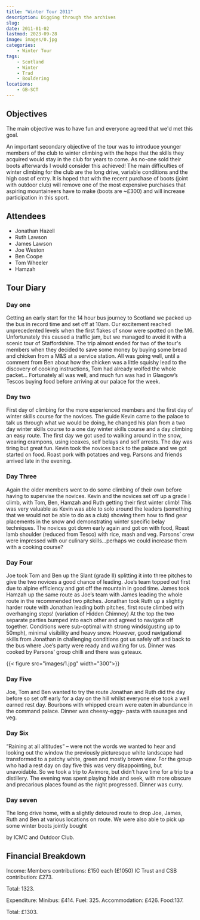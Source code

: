 ```yaml
---
title: "Winter Tour 2011"
description: Digging through the archives
slug: 
date: 2011-01-02
lastmod: 2023-09-28
image: images/0.jpg
categories:
    - Winter Tour
tags:
    - Scotland
    - Winter
    - Trad
    - Bouldering
locations:
    - GB-SCT
---
```


## Objectives

The main objective was to have fun and everyone agreed that we'd met this goal.

An important secondary objective of the tour was to introduce younger members of the
club to winter climbing with the hope that the skills they acquired would stay in the club
for years to come. As no-one sold their boots afterwards I would consider this achieved!
The main difficulties of winter climbing for the club are the long drive, variable conditions
and the high cost of entry. It is hoped that with the recent purchase of boots (joint with
outdoor club) will remove one of the most expensive purchases that aspiring mountaineers
have to make (boots are ~£300) and will increase participation in this sport.

## Attendees 

- Jonathan Hazell
- Ruth Lawson
- James Lawson
- Joe Weston
- Ben Coope
- Tom Wheeler
- Hamzah

## Tour Diary

### Day one

Getting an early start for the 14 hour bus journey to Scotland we packed up the
bus in record time and set off at 10am. Our excitement reached unprecedented levels
when the first flakes of snow were spotted on the M6. Unfortunately this caused a traffic
jam, but we managed to avoid it with a scenic tour of Staffordshire.
The trip almost ended for two of the tour's members when they decided to save
some money by buying some bread and chicken from a M&S at a service station. All was
going well, until a comment from Ben about how the chicken was a little squishy lead to
the discovery of cooking instructions, Tom had already wolfed the whole packet...
Fortunately all was well, and much fun was had in Glasgow’s Tescos buying food before
arriving at our palace for the week.

### Day two


First day of climbing for the more experienced members and the first day of winter
skills course for the novices. The guide Kevin came to the palace to talk us through what
we would be doing, he changed his plan from a two day winter skills course to a one day
winter skills course and a day climbing an easy route.
The first day we got used to walking around in the snow, wearing crampons, using
iceaxes, self belays and self arrests. The day was tiring but great fun. Kevin took the
novices back to the palace and we got started on food. Roast pork with potatoes and veg.
Parsons and friends arrived late in the evening.

### Day Three

Again the older members went to do some climbing of their own before having to
supervise the novices. Kevin and the novices set off up a grade I climb, with Tom, Ben,
Hamzah and Ruth getting their first winter climb! This was very valuable as Kevin was able
to solo around the leaders (something that we would not be able to do as a club) showing
them how to find gear placements in the snow and demonstrating winter specific belay
techniques.
The novices got down early again and got on with food, Roast lamb shoulder (reduced from
Tesco) with rice, mash and veg. Parsons’ crew were impressed with our culinary
skills...perhaps we could increase them with a cooking course?

### Day Four

Joe took Tom and Ben up the Slant (grade II) splitting it into three pitches to give the two
novices a good chance of leading. Joe’s team topped out first due to alpine efficiency and
got off the mountain in good time. James took Hamzah up the same route as Joe’s team
with James leading the whole route in the recommended two pitches. Jonathan took Ruth
up a slightly harder route with Jonathan leading both pitches, first route climbed with
overhanging steps! (variation of Hidden Chimney) At the top the two separate parties
bumped into each other and agreed to navigate off together. Conditions were sub-optimal
with strong winds(gusting up to 50mph), minimal visibility and heavy snow. However, good
navigational skills from Jonathan in challenging conditions got us safely off and back to the
bus where Joe’s party were ready and waiting for us. Dinner was cooked by Parsons’
group chilli and there was gateaux.


{{< figure src="images/1.jpg" width="300">}}

### Day Five


Joe, Tom and Ben wanted to try the route Jonathan and Ruth did the day before so set off
early for a day on the hill whilst everyone else took a well earned rest day. Bourbons with
whipped cream were eaten in abundance in the command palace. Dinner was cheesy-eggy-
pasta with sausages and veg.

### Day Six
“Raining at all altitudes” – were not the words we wanted to hear and looking out the
window the previously picturesque white landscape had transformed to a patchy white,
green and mostly brown view. For the group who had a rest day on day five this was very
disappointing, but unavoidable. So we took a trip to Avimore, but didn’t have time for a
trip to a distillery. The evening was spent playing hide and seek, with more obscure and
precarious places found as the night progressed. Dinner was curry.

### Day seven
The long drive home, with a slightly detoured route to drop Joe, James, Ruth and Ben at
various locations on route. We were also able to pick up some winter boots jointly bought

by ICMC and Outdoor Club.


## Financial Breakdown

Income:
Members contributions: £150 each (£1050)
IC Trust and CSB contribution: £273.

Total: 1323.

Expenditure:
Minibus: £414.
Fuel: 325.
Accommodation: £426.
Food:137.

Total: £1303.


